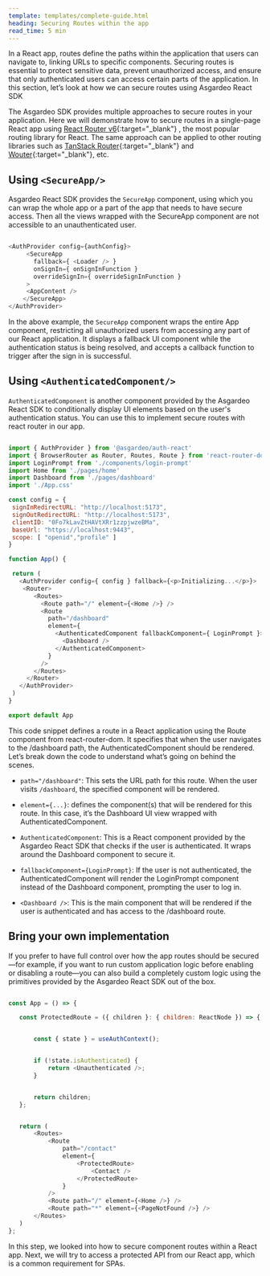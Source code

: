 ```yaml
---
template: templates/complete-guide.html
heading: Securing Routes within the app
read_time: 5 min
---
```


In a React app, routes define the paths within the application that users can navigate to, linking URLs to specific components. Securing routes is essential to protect sensitive data, prevent unauthorized access, and ensure that only authenticated users can access certain parts of the application. In this section, let’s look at how we can secure routes using Asgardeo React SDK

The Asgardeo SDK provides multiple approaches to secure routes in your application. Here we will demonstrate how to secure routes in a single-page React app using [React Router v6](https://reactrouter.com/en/main){:target="_blank"} , the most popular routing library for React. The same approach can be applied to other routing libraries such as [TanStack Router](https://tanstack.com/router/latest){:target="_blank"}  and [Wouter](https://github.com/molefrog/wouter){:target="_blank"}, etc.

## Using `<SecureApp/>`

Asgardeo React SDK provides the  `SecureApp` component, using which you can wrap the whole app or a part of the app that needs to have secure access. Then all the views wrapped with the SecureApp component are not accessible to an unauthenticated user.

```javascript

<AuthProvider config={authConfig}>
     <SecureApp
       fallback={ <Loader /> }
       onSignIn={ onSignInFunction }
       overrideSignIn={ overrideSignInFunction }
     >
     <AppContent />
    </SecureApp>
</AuthProvider>

```

In the above example, the `SecureApp` component wraps the entire App component, restricting all unauthorized users from accessing any part of our React application. It displays a fallback UI component while the authentication status is being resolved, and accepts a callback function to trigger after the sign in is successful.

## Using `<AuthenticatedComponent/>`

`AuthenticatedComponent` is another component provided by the Asgardeo React SDK to conditionally display UI elements based on the user's authentication status. You can use this to implement secure routes with react router in our app.

```javascript

import { AuthProvider } from '@asgardeo/auth-react'
import { BrowserRouter as Router, Routes, Route } from 'react-router-dom'
import LoginPrompt from './components/login-prompt'
import Home from './pages/home'
import Dashboard from './pages/dashboard'
import './App.css'

const config = {
 signInRedirectURL: "http://localhost:5173",
 signOutRedirectURL: "http://localhost:5173",
 clientID: "0Fo7kLavZtHAVtXRr1zzpjwzeBMa",
 baseUrl: "https://localhost:9443",
 scope: [ "openid","profile" ]
}

function App() {

 return (
   <AuthProvider config={ config } fallback={<p>Initializing...</p>}>
    <Router>
       <Routes>
         <Route path="/" element={<Home />} />
         <Route
           path="/dashboard"
           element={
             <AuthenticatedComponent fallbackComponent={ LoginPrompt }>
               <Dashboard />
             </AuthenticatedComponent>
           }
         />
       </Routes>
     </Router>
   </AuthProvider>
 )
}

export default App

```

This code snippet defines a route in a React application using the Route component from react-router-dom. It specifies that when the user navigates to the /dashboard path, the AuthenticatedComponent should be rendered. Let’s break down the code to understand what’s going on behind the scenes.

- `path="/dashboard"`: This sets the URL path for this route. When the user visits `/dashboard`, the specified component will be rendered.

- `element={...}`: defines the component(s) that will be rendered for this route. In this case, it’s the Dashboard UI view wrapped with AuthenticatedComponent.

- `AuthenticatedComponent`: This is a React component provided by the Asgardeo React SDK that checks if the user is authenticated. It wraps around the Dashboard component to secure it.

- `fallbackComponent={LoginPrompt}`: If the user is not authenticated, the AuthenticatedComponent will render the LoginPrompt component instead of the Dashboard component, prompting the user to log in.

- `<Dashboard />`: This is the main component that will be rendered if the user is authenticated and has access to the /dashboard route.

## Bring your own implementation

If you prefer to have full control over how the app routes should be secured—for example, if you want to run custom application logic before enabling or disabling a route—you can also build a completely custom logic using the primitives provided by the Asgardeo React SDK out of the box.

```javascript

const App = () => {

   const ProtectedRoute = ({ children }: { children: ReactNode }) => {


       const { state } = useAuthContext();


       if (!state.isAuthenticated) {
           return <Unauthenticated />;
       }


       return children;
   };


   return (
       <Routes>
           <Route
               path="/contact"
               element={
                   <ProtectedRoute>
                       <Contact />
                   </ProtectedRoute>
               }
           />
           <Route path="/" element={<Home />} />
           <Route path="*" element={<PageNotFound />} />
       </Routes>
   )
};


```

In this step, we looked into how to secure component routes within a React app. Next, we will try to access a protected API from our React app, which is a common requirement for SPAs.
